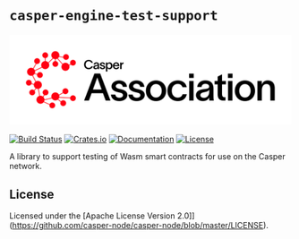 # `casper-engine-test-support`

[![LOGO](https://raw.githubusercontent.com/casper-network/casper-node/master/images/casper-association-logo-primary.svg)](https://casper.network/)

[![Build Status](https://drone-auto-casper-network.casperlabs.io/api/badges/casper-network/casper-node/status.svg?branch=dev)](http://drone-auto-casper-network.casperlabs.io/casper-network/casper-node)
[![Crates.io](https://img.shields.io/crates/v/casper-engine-test-support)](https://crates.io/crates/casper-engine-test-support)
[![Documentation](https://docs.rs/casper-engine-test-support/badge.svg)](https://docs.rs/casper-engine-test-support)
[![License](https://img.shields.io/badge/license-Apache-blue)](https://github.com/casper-network/casper-node/blob/master/LICENSE)

A library to support testing of Wasm smart contracts for use on the Casper network.

## License

Licensed under the [Apache License Version 2.0]](https://github.com/casper-node/casper-node/blob/master/LICENSE).
